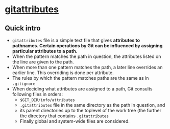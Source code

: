 # [gitattributes](https://git-scm.com/docs/gitattributes)

## Quick intro
- `gitattributes` file is a simple text file that gives **attributes to pathnames. Certain operations by Git can be influenced by assigning particular attributes to a path.**
- When the pattern matches the path in question, the attributes listed on the line are given to the path.
- When more than one pattern matches the path, a later line overrides an earlier line. This overriding is done per attribute.
- The rules by which the pattern matches paths are the same as in `.gitignore`
- When deciding what attributes are assigned to a path, Git consults following files in orders:
  - `$GIT_DIR/info/attributes`
  - `.gitattributes` file in the same directory as the path in question, and
  - its parent directories up to the toplevel of the work tree (the further the directory that contains `.gitattributes`
  - Finally global and system-wide files are considered.